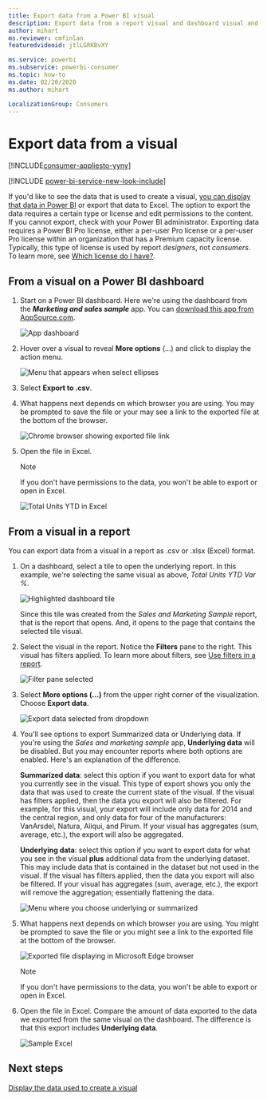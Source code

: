 ```yaml
---
title: Export data from a Power BI visual
description: Export data from a report visual and dashboard visual and view it in Excel.
author: mihart
ms.reviewer: cmfinlan
featuredvideoid: jtlLGRKBvXY

ms.service: powerbi
ms.subservice: powerbi-consumer
ms.topic: how-to
ms.date: 02/20/2020
ms.author: mihart

LocalizationGroup: Consumers
---
```

# Export data from a visual

[!INCLUDE[consumer-appliesto-yyny](../includes/consumer-appliesto-yyny.md)]

[!INCLUDE [power-bi-service-new-look-include](../includes/power-bi-service-new-look-include.md)]

If you'd like to see the data that is used to create a visual, [you can display that data in Power BI](end-user-show-data.md) or export that data to Excel. The option to export the data requires a certain type or license and edit permissions to the content. If you cannot export, check with your Power BI administrator. Exporting data requires a Power BI Pro license, either a per-user Pro license or a per-user Pro license within an organization that has a Premium capacity license. Typically, this type of license is used by report *designers*, not *consumers*. To learn more, see [Which license do I have?](end-user-license.md).


## From a visual on a Power BI dashboard

1. Start on a Power BI dashboard. Here we're using the dashboard from the ***Marketing and sales sample*** app. You can [download this app from AppSource.com](https://appsource.microsoft.com/en-us/product/power-bi/microsoft-retail-analysis-sample.salesandmarketingsample
).

    ![App dashboard](media/end-user-export/power-bi-dashboards.png)

2. Hover over a visual to reveal **More options** (...) and click to display the action menu.

    ![Menu that appears when select ellipses](media/end-user-export/power-bi-options-menu.png)

3. Select  **Export to .csv**.

4. What happens next depends on which browser you are using. You may be prompted to save the file or your may see a link to the exported file at the bottom of the browser. 

    ![Chrome browser showing exported file link](media/end-user-export/power-bi-dashboard-exports.png)

5. Open the file in Excel. 

    > [!NOTE]
    > If you don't have permissions to the data, you won't be able to export or open in Excel.  

    ![Total Units YTD in Excel](media/end-user-export/power-bi-excel.png)


## From a visual in a report
You can export data from a visual in a report as .csv or .xlsx (Excel) format. 

1. On a dashboard, select a tile to open the underlying report.  In this example, we're selecting the same visual as above, *Total Units YTD Var %*. 

    ![Highlighted dashboard tile](media/end-user-export/power-bi-export-reports.png)

    Since this tile was created from the *Sales and Marketing Sample* report, that is the report that opens. And, it opens to the page that contains the selected tile visual. 

2. Select the visual in the report. Notice the **Filters** pane to the right. This visual has filters applied. To learn more about filters, see [Use filters in a report](end-user-report-filter.md).

    ![Filter pane selected](media/end-user-export/power-bi-export-filter.png)


3. Select **More options (...)** from the upper right corner of the visualization. Choose **Export data**.

    ![Export data selected from dropdown](media/end-user-export/power-bi-export-report.png)

4. You'll see options to export Summarized data or Underlying data. If you're using the *Sales and marketing sample* app, **Underlying data** will be disabled. But you may encounter reports where both options are enabled. Here's an explanation of the difference.

    **Summarized data**: select this option if you want to export data for what you currently see in the visual.  This type of export shows you only the data that was used to create the current state of the visual. If the visual has filters applied, then the data you export will also be filtered. For example, for this visual, your export will include only data for 2014 and the central region, and only data for four of the manufacturers: VanArsdel, Natura, Aliqui, and Pirum. If your visual has aggregates (sum, average, etc.), the export will also be aggregated. 
  

    **Underlying data**: select this option if you want to export data for what you see in the visual **plus** additional data from the underlying dataset.  This may include data that is contained in the dataset but not used in the visual. If the visual has filters applied, then the data you export will also be filtered.  If your visual has aggregates (sum, average, etc.), the export will remove the aggregation; essentially flattening the data. 

    ![Menu where you choose underlying or summarized](media/end-user-export/power-bi-export-underlying.png)

5. What happens next depends on which browser you are using. You might be prompted to save the file or you might see a link to the exported file at the bottom of the browser. 

    ![Exported file displaying in Microsoft Edge browser](media/end-user-export/power-bi-export-edge-browser.png)

    > [!NOTE]
    > If you don't have permissions to the data, you won't be able to export or open in Excel.  


6. Open the file in Excel. Compare the amount of data exported to the data we exported from the same visual on the dashboard. The difference is that this export includes **Underlying data**. 

    ![Sample Excel](media/end-user-export/power-bi-underlying.png)

## Next steps

[Display the data used to create a visual](end-user-show-data.md)